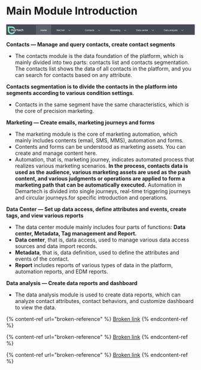 # Main Module Introduction

![](<.gitbook/assets/image (470).png>)

**Contacts — Manage and query contacts, create contact segments**&#x20;

* The contacts module is the data foundation of the platform, which is mainly divided into two parts: contacts list and contacts segmentation. The contacts list shows the data of all contacts in the platform, and you can search for contacts based on any attribute.&#x20;

**Contacts segmentation is to divide the contacts in the platform into segments according to various condition settings**.

* Contacts in the same segment have the same characteristics, which is the core of precision marketing.&#x20;

**Marketing — Create emails, marketing journeys and forms**&#x20;

* The marketing module is the core of marketing automation, which mainly includes contents (email, SMS, MMS), automation and forms.&#x20;
* Contents and forms can be understood as marketing assets. You can create and manage content here.&#x20;
* Automation, that is, marketing journey, indicates automated process that realizes various marketing scenarios. **In the process, contacts data is used as the audience, various marketing assets are used as the push content, and various judgments or operations are applied to form a marketing path that can be automatically executed.** Automation in Demartech is divided into single journeys, real-time triggering journeys and circular journeys.for specific introduction and operations.&#x20;

**Data Center — Set up data access, define attributes and events, create tags, and view various reports**&#x20;

* The data center module mainly includes four parts of functions: **Data center, Metadata, Tag management and Report.**&#x20;
* **Data center**, that is, data access, used to manage various data access sources and data import records.&#x20;
* **Metadata**, that is, data definition, used to define the attributes and events of the contact.&#x20;
* **Report** includes reports of various types of data in the platform, automation reports, and EDM reports.&#x20;

**Data analysis — Create data reports and dashboard**&#x20;

* The data analysis module is used to create data reports, which can analyze contact attributes, contact behaviors, and customize dashboard to view the data.



{% content-ref url="broken-reference" %}
[Broken link](broken-reference)
{% endcontent-ref %}

{% content-ref url="broken-reference" %}
[Broken link](broken-reference)
{% endcontent-ref %}

{% content-ref url="broken-reference" %}
[Broken link](broken-reference)
{% endcontent-ref %}
